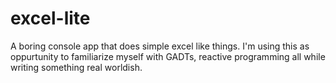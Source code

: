 # excel-lite
A boring console app that does simple excel like things.
I'm using this as oppurtunity to familiarize myself with GADTs, reactive programming all while writing something real worldish.
